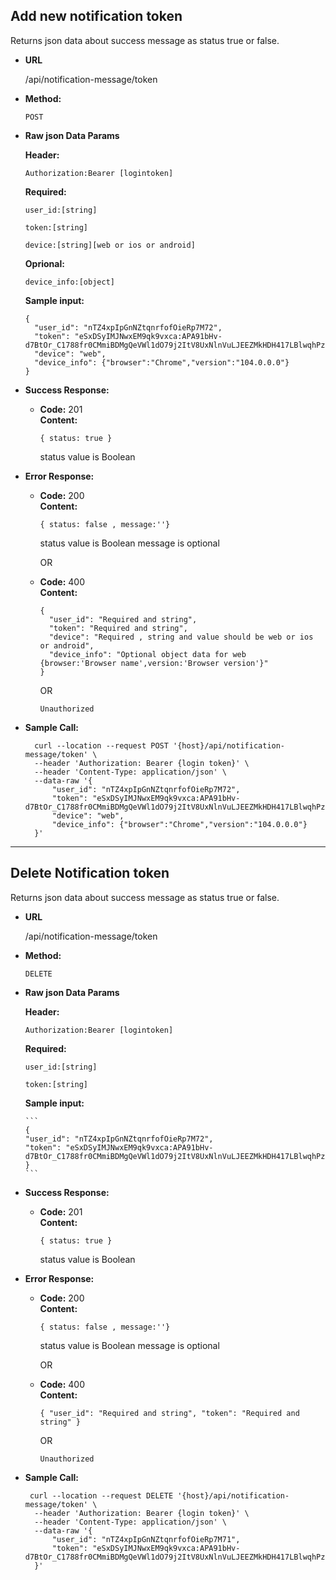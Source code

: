 **Add new notification token**
----
  Returns json data about success message as status true or false.

* **URL**

  /api/notification-message/token

* **Method:**

  `POST`
  

* **Raw json Data Params**

    **Header:**

    `Authorization:Bearer [logintoken]`

    **Required:**

    `user_id:[string]`

    `token:[string]`

    `device:[string][web or ios or android]`


    **Oprional:**
    
    `device_info:[object]`

    **Sample input:**

    ```
    {
      "user_id": "nTZ4xpIpGnNZtqnrfofOieRp7M72",
      "token": "eSxDSyIMJNwxEM9qk9vxca:APA91bHv-d7BtOr_C1788fr0CMmiBDMgQeVWl1dO79j2ItV8UxNlnVuLJEEZMkHDH417LBlwqhPzjAiloWGaWlu88KFZUJYbZ8VR2nIiL4EZpF5tod5iWdGnkwvKFMZStmwK_q5pi1Rg1",
      "device": "web",
      "device_info": {"browser":"Chrome","version":"104.0.0.0"}
    }
    ```

  

* **Success Response:**

  * **Code:** 201 <br />
    **Content:** 
    
    `{ status: true }` 
    
    status value is Boolean
 
* **Error Response:**

  * **Code:** 200  <br />
      **Content:** 
      
      `{ status: false , message:''}` 
      
      status value is Boolean message is optional 

    OR 

  * **Code:** 400  <br />
      **Content:** 
        
        {
          "user_id": "Required and string",
          "token": "Required and string",
          "device": "Required , string and value should be web or ios or android",
          "device_info": "Optional object data for web {browser:'Browser name',version:'Browser version'}"
        }

      OR 

      `Unauthorized`



* **Sample Call:**

  ```
    curl --location --request POST '{host}/api/notification-message/token' \
    --header 'Authorization: Bearer {login token}' \
    --header 'Content-Type: application/json' \
    --data-raw '{
        "user_id": "nTZ4xpIpGnNZtqnrfofOieRp7M72",
        "token": "eSxDSyIMJNwxEM9qk9vxca:APA91bHv-d7BtOr_C1788fr0CMmiBDMgQeVWl1dO79j2ItV8UxNlnVuLJEEZMkHDH417LBlwqhPzjAiloWGaWlu88KFZUJYbZ8VR2nIiL4EZpF5tod5iWdGnkwvKFMZStmwK_q5pi1Rg1",
        "device": "web",
        "device_info": {"browser":"Chrome","version":"104.0.0.0"}
    }'
  ```

----


**Delete Notification token**
----
   Returns json data about success message as status true or false.

* **URL**

  /api/notification-message/token

* **Method:**

  `DELETE`
  

* **Raw json Data Params**

    **Header:**

    `Authorization:Bearer [logintoken]`

    **Required:**

    `user_id:[string]`

    `token:[string]`

    **Sample input:**

      ```
      {
      "user_id": "nTZ4xpIpGnNZtqnrfofOieRp7M72",
      "token": "eSxDSyIMJNwxEM9qk9vxca:APA91bHv-d7BtOr_C1788fr0CMmiBDMgQeVWl1dO79j2ItV8UxNlnVuLJEEZMkHDH417LBlwqhPzjAiloWGaWlu88KFZUJYbZ8VR2nIiL4EZpF5tod5iWdGnkwvKFMZStmwK_q5pi1Rg1"
      }
      ```

  

* **Success Response:**

  * **Code:** 201 <br />
    **Content:** 
    
    `{ status: true }` 
    
    status value is Boolean
 
* **Error Response:**

  * **Code:** 200  <br />
      **Content:** 
      
      `{ status: false , message:''}` 
      
      status value is Boolean message is optional 

    OR 

  * **Code:** 400  <br />
      **Content:** 
      
      `{
        "user_id": "Required and string",
        "token": "Required and string"
      }`

    OR 

    `Unauthorized`

* **Sample Call:**

  ```
   curl --location --request DELETE '{host}/api/notification-message/token' \
    --header 'Authorization: Bearer {login token}' \
    --header 'Content-Type: application/json' \
    --data-raw '{
        "user_id": "nTZ4xpIpGnNZtqnrfofOieRp7M71",
        "token": "eSxDSyIMJNwxEM9qk9vxca:APA91bHv-d7BtOr_C1788fr0CMmiBDMgQeVWl1dO79j2ItV8UxNlnVuLJEEZMkHDH417LBlwqhPzjAiloWGaWlu88KFZUJYbZ8VR2nIiL4EZpF5tod5iWdGnkwvKFMZStmwK_q5pi1Rg2"
    }'
  ```
